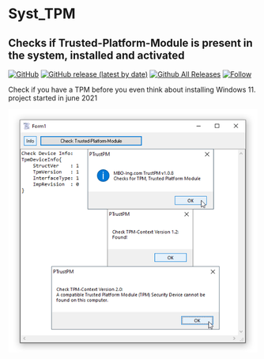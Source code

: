 # Syst_TPM  
## Checks if Trusted-Platform-Module is present in the system, installed and activated  
  
[![GitHub](https://img.shields.io/github/license/OlimilO1402/Syst_TPM?style=plastic)](https://github.com/OlimilO1402/Syst_TPM/blob/master/LICENSE) 
[![GitHub release (latest by date)](https://img.shields.io/github/v/release/OlimilO1402/Syst_TPM?style=plastic)](https://github.com/OlimilO1402/Syst_TPM/releases/latest)
[![Github All Releases](https://img.shields.io/github/downloads/OlimilO1402/Syst_TPM/total.svg)](https://github.com/OlimilO1402/Syst_TPM/releases/download/v2024.08.20/TrustPM_v2024.08.20.zip)
[![Follow](https://img.shields.io/github/followers/OlimilO1402.svg?style=social&label=Follow&maxAge=2592000)](https://github.com/OlimilO1402/Syst_TPM/watchers)
  
Check if you have a TPM before you even think about installing Windows 11.  
project started in june 2021  
  
![TrustPM Image](Resources/TrustPM.png "TrustPM Image")